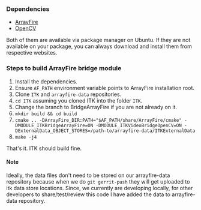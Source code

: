 ### Dependencies

* [ArrayFire](https://arrayfire.com/download-splash/?redirect_to=/download/)
* [OpenCV](http://opencv.org/)

Both of them are available via package manager on Ubuntu. If they are not
available on your package, you can always download and install them from
respective websites.

### Steps to build ArrayFire bridge module

1. Install the dependencies.
2. Ensure `AF_PATH` environment variable points to ArrayFire installation root.
3. Clone `ITK` and `arrayfire-data` repositories.
3. `cd ITK` assuming you cloned ITK into the folder `ITK`.
4. Change the branch to BridgeArrayFire if you are not already on it.
5. `mkdir build && cd build`
6. `cmake .. -DArrayFire_DIR:PATH="$AF_PATH/share/ArrayFire/cmake" -DMODULE_ITKBridgeArrayFire=ON -DMODULE_ITKVideoBridgeOpenCV=ON -DExternalData_OBJECT_STORES=/path-to/arrayfire-data/ITKExternalData`
7. `make -j4`

That's it. ITK should build fine.

#### Note

Ideally, the data files don't need to be stored on our arrayfire-data repository because
when we do `git gerrit-push` they will get uploaded to itk data store locations. Since, we
currently are developing locally, for other developers to share/test/review this code I have
added the data to arrayfire-data repository.

